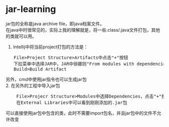 # jar-learning
jar包的全称是java archive file，即java档案文件。<br/>
在java中时很常见的，实际上我的理解就是，将一些.class/.java文件打包，其他的类就可以用。<br/>
1. Intellij中将当前project打包的方法是：
<pre>
   File>Project Structure>Artifacts中点击"+"按钮
   下拉菜单中选择JAR中，JAR中徐娜则"From modules with dependencies",点击OK
   Build>Build Artifact
</pre>
另外，cmd中使用jar指令也可以生成jar包<br/>
2. 在另外的工程中导入jar包
<pre>
    File>Projecr Structure>Modules中选择Dependencies，点击"+"按钮，选择相应jar包，OK
    在External Libraries中可以看到刚刚添加的.jar包
</pre>
可以直接使用jar包中包含的类，此时不需要import包名，并且jar包中的文件不允许改变

